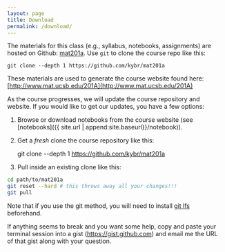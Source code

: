 ```yaml
---
layout: page
title: Download
permalink: /download/
---
```


The materials for this class (e.g., syllabus, notebooks, assignments) are hosted on Github: [mat201a](https://github.com/kybr/mat201a). Use `git` to clone the course repo like this:

	git clone --depth 1 https://github.com/kybr/mat201a

These materials are used to generate the course website found here: [http://www.mat.ucsb.edu/201A](http://www.mat.ucsb.edu/201A)

<!-- Or, if you prefer, download a .zip file [here](https://github.com/kybr/201A-ipython/archive/master.zip). -->

As the course progresses, we will update the course repository and website. If you would like to get our updates, you have a few options:

1. Browse or download notebooks from the course website (see [notebooks]({{ site.url | append:site.baseurl}}/notebook)).
2. Get a _fresh_ clone the course repository like this:

	git clone --depth 1 https://github.com/kybr/mat201a

3. Pull inside an existing clone like this:

```bash
cd path/to/mat201a
git reset --hard # this throws away all your changes!!!
git pull
```

Note that if you use the git method, you will need to install [git lfs](https://git-lfs.github.com) beforehand.

If anything seems to break and you want some help, copy and paste your terminal session into a gist (https://gist.github.com) and email me the URL of that gist along with your question.
